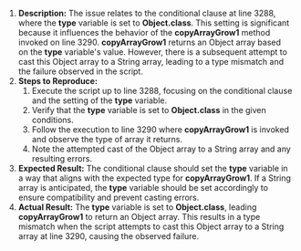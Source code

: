 ﻿1. **Description:** The issue relates to the conditional clause at line 3288, where the **type** variable is set to **Object.class**. This setting is significant because it influences the behavior of the **copyArrayGrow1** method invoked on line 3290. **copyArrayGrow1** returns an Object array based on the **type** variable's value. However, there is a subsequent attempt to cast this Object array to a String array, leading to a type mismatch and the failure observed in the script.
1. **Steps to Reproduce:**
   1. Execute the script up to line 3288, focusing on the conditional clause and the setting of the **type** variable.
   1. Verify that the **type** variable is set to **Object.class** in the given conditions.
   1. Follow the execution to line 3290 where **copyArrayGrow1** is invoked and observe the type of array it returns.
   1. Note the attempted cast of the Object array to a String array and any resulting errors.
1. **Expected Result:** The conditional clause should set the **type** variable in a way that aligns with the expected type for **copyArrayGrow1**. If a String array is anticipated, the **type** variable should be set accordingly to ensure compatibility and prevent casting errors.
1. **Actual Result:** The **type** variable is set to **Object.class**, leading **copyArrayGrow1** to return an Object array. This results in a type mismatch when the script attempts to cast this Object array to a String array at line 3290, causing the observed failure.

